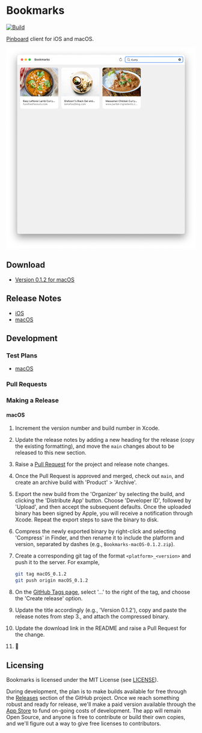 # Bookmarks

[![Build](https://github.com/jbmorley/bookmarks/actions/workflows/test.yaml/badge.svg?branch=main)](https://github.com/jbmorley/bookmarks/actions/workflows/test.yaml)

[Pinboard](https://pinboard.in) client for iOS and macOS.

![Bookmarks screenshot](screenshot.png)

## Download

- [Version 0.1.2 for macOS](https://github.com/jbmorley/bookmarks/releases/download/macOS_0.1.2/Bookmarks-0.1.2.zip)

## Release Notes

- [iOS](documentation/release-notes/ios.markdown)
- [macOS](documentation/release-notes/macos.markdown)

## Development

### Test Plans

- [macOS](documentation/test-plans/macos.markdown)

### Pull Requests

### Making a Release

#### macOS

1. Increment the version number and build number in Xcode.

2. Update the release notes by adding a new heading for the release (copy the existing formatting), and move the `main` changes about to be released to this new section.

3. Raise a [Pull Request](#pull-requests) for the project and release note changes.

4. Once the Pull Request is approved and merged, check out `main`, and create an archive build with 'Product' > 'Archive'.

5. Export the new build from the 'Organizer' by selecting the build, and clicking the 'Distribute App' button. Choose 'Developer ID', followed by 'Upload', and then accept the subsequent defaults. Once the uploaded binary has been signed by Apple, you will receive a notification through Xcode. Repeat the export steps to save the binary to disk.

6. Compress the newly exported binary by right-click and selecting 'Compress' in Finder, and then rename it to include the platform and version, separated by dashes (e.g., `Bookmarks-macOS-0.1.2.zip`).

7. Create a corresponding git tag of the format `<platform>_<version>` and push it to the server. For example,

   ```bash
   git tag macOS_0.1.2
   git push origin macOS_0.1.2
   ```

8. On the [GitHub Tags page](https://github.com/jbmorley/bookmarks/tags), select '...' to the right of the tag, and choose the 'Create release' option.

9. Update the title accordingly (e.g., 'Version 0.1.2'), copy and paste the release notes from step 3., and attach the compressed binary.

10. Update the download link in the README and raise a Pull Request for the change.

11. 🎉

## Licensing

Bookmarks is licensed under the MIT License (see [LICENSE](LICENSE)).

During development, the plan is to make builds available for free through the [Releases](https://github.com/jbmorley/bookmarks/releases) section of the GitHub project. Once we reach something robust and ready for release, we'll make a paid version available through the [App Store](https://www.apple.com/app-store/) to fund on-going costs of development. The app will remain Open Source, and anyone is free to contribute or build their own copies, and we'll figure out a way to give free licenses to contributors.

